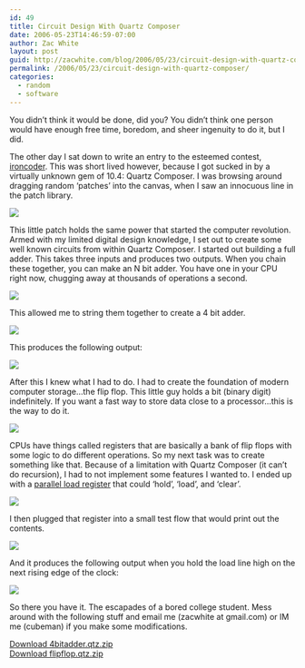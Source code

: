 ```yaml
---
id: 49
title: Circuit Design With Quartz Composer
date: 2006-05-23T14:46:59-07:00
author: Zac White
layout: post
guid: http://zacwhite.com/blog/2006/05/23/circuit-design-with-quartz-composer/
permalink: /2006/05/23/circuit-design-with-quartz-composer/
categories:
  - random
  - software
---
```

You didn&#8217;t think it would be done, did you? You didn&#8217;t think one person would have enough free time, boredom, and sheer ingenuity to do it, but I did.

The other day I sat down to write an entry to the esteemed contest, [ironcoder](http://ironcoder.org/). This was short lived however, because I got sucked in by a virtually unknown gem of 10.4: Quartz Composer. I was browsing around dragging random &#8216;patches&#8217; into the canvas, when I saw an innocuous line in the patch library.

![](http://www.zacwhite.com/images/logic.png) 

This little patch holds the same power that started the computer revolution. Armed with my limited digital design knowledge, I set out to create some well known circuits from within Quartz Composer. I started out building a full adder. This takes three inputs and produces two outputs. When you chain these together, you can make an N bit adder. You have one in your CPU right now, chugging away at thousands of operations a second.

[![](http://www.zacwhite.com/images/fulladder-small.png)](http://www.zacwhite.com/images/fulladder.png)

This allowed me to string them together to create a 4 bit adder.

[![](http://www.zacwhite.com/images/4bit-small.png)](http://www.zacwhite.com/images/4bit.png)

This produces the following output:

[![](http://www.zacwhite.com/images/4bitoutput-small.png)](http://www.zacwhite.com/images/4bitoutput.png)

After this I knew what I had to do. I had to create the foundation of modern computer storage&#8230;the flip flop. This little guy holds a bit (binary digit) indefinitely. If you want a fast way to store data close to a processor&#8230;this is the way to do it.

[![](http://www.zacwhite.com/images/flipflop-small.png)](http://www.zacwhite.com/images/flipflop.png)

CPUs have things called registers that are basically a bank of flip flops with some logic to do different operations. So my next task was to create something like that. Because of a limitation with Quartz Composer (it can&#8217;t do recursion), I had to not implement some features I wanted to. I ended up with a [parallel load register](http://www.cs.umd.edu/class/spring2003/cmsc311/Notes/Seq/parload.html) that could &#8216;hold&#8217;, &#8216;load&#8217;, and &#8216;clear&#8217;.

[![](http://www.zacwhite.com/images/register-small.png)](http://www.zacwhite.com/images/register.png)

I then plugged that register into a small test flow that would print out the contents.

[![](http://www.zacwhite.com/images/registertest-small.png)](http://www.zacwhite.com/images/registertest.png)

And it produces the following output when you hold the load line high on the next rising edge of the clock:

[![](http://www.zacwhite.com/images/registeroutput-small.png)](http://www.zacwhite.com/images/registeroutput.png)

So there you have it. The escapades of a bored college student. Mess around with the following stuff and email me (zacwhite at gmail.com) or IM me (cubeman) if you make some modifications.

<p class="download">
  <a href="http://www.zacwhite.com/software/downloads/4bitadder.qtz.zip">Download 4bitadder.qtz.zip</a><br /> <a href="http://www.zacwhite.com/software/downloads/flipflop.qtz.zip">Download flipflop.qtz.zip</a>
</p>